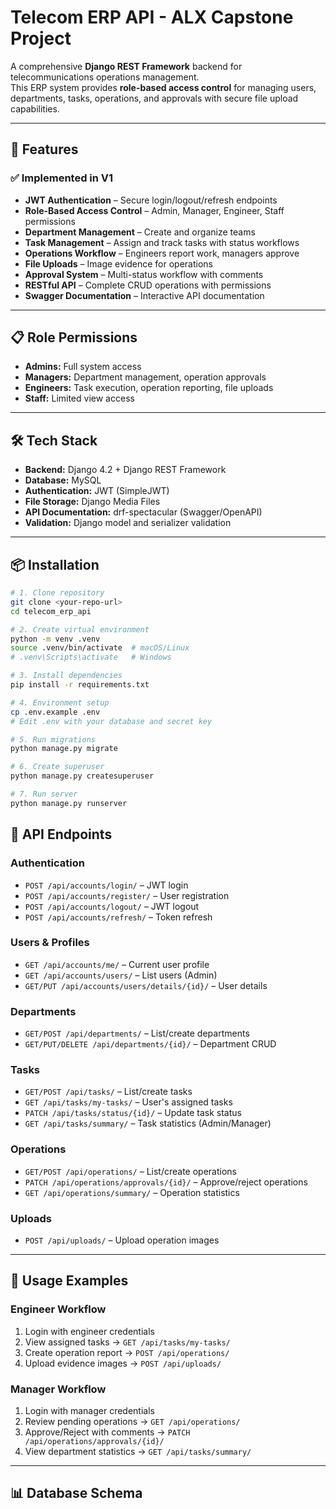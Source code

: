 # Telecom ERP API - ALX Capstone Project

A comprehensive **Django REST Framework** backend for telecommunications operations management.  
This ERP system provides **role-based access control** for managing users, departments, tasks, operations, and approvals with secure file upload capabilities.

---

## 🚀 Features

### ✅ Implemented in V1
- **JWT Authentication** – Secure login/logout/refresh endpoints  
- **Role-Based Access Control** – Admin, Manager, Engineer, Staff permissions  
- **Department Management** – Create and organize teams  
- **Task Management** – Assign and track tasks with status workflows  
- **Operations Workflow** – Engineers report work, managers approve  
- **File Uploads** – Image evidence for operations  
- **Approval System** – Multi-status workflow with comments  
- **RESTful API** – Complete CRUD operations with permissions  
- **Swagger Documentation** – Interactive API documentation  

---

## 📋 Role Permissions

- **Admins:** Full system access  
- **Managers:** Department management, operation approvals  
- **Engineers:** Task execution, operation reporting, file uploads  
- **Staff:** Limited view access  

---

## 🛠️ Tech Stack

- **Backend:** Django 4.2 + Django REST Framework  
- **Database:** MySQL  
- **Authentication:** JWT (SimpleJWT)  
- **File Storage:** Django Media Files  
- **API Documentation:** drf-spectacular (Swagger/OpenAPI)  
- **Validation:** Django model and serializer validation  

---

## 📦 Installation

```bash
# 1. Clone repository
git clone <your-repo-url>
cd telecom_erp_api

# 2. Create virtual environment
python -m venv .venv
source .venv/bin/activate  # macOS/Linux
# .venv\Scripts\activate   # Windows

# 3. Install dependencies
pip install -r requirements.txt

# 4. Environment setup
cp .env.example .env
# Edit .env with your database and secret key

# 5. Run migrations
python manage.py migrate

# 6. Create superuser
python manage.py createsuperuser

# 7. Run server
python manage.py runserver
```
## 🔑 API Endpoints

### Authentication
- `POST /api/accounts/login/` – JWT login  
- `POST /api/accounts/register/` – User registration  
- `POST /api/accounts/logout/` – JWT logout  
- `POST /api/accounts/refresh/` – Token refresh  

### Users & Profiles
- `GET /api/accounts/me/` – Current user profile  
- `GET /api/accounts/users/` – List users (Admin)  
- `GET/PUT /api/accounts/users/details/{id}/` – User details  

### Departments
- `GET/POST /api/departments/` – List/create departments  
- `GET/PUT/DELETE /api/departments/{id}/` – Department CRUD  

### Tasks
- `GET/POST /api/tasks/` – List/create tasks  
- `GET /api/tasks/my-tasks/` – User's assigned tasks  
- `PATCH /api/tasks/status/{id}/` – Update task status  
- `GET /api/tasks/summary/` – Task statistics (Admin/Manager)  

### Operations
- `GET/POST /api/operations/` – List/create operations  
- `PATCH /api/operations/approvals/{id}/` – Approve/reject operations  
- `GET /api/operations/summary/` – Operation statistics  

### Uploads
- `POST /api/uploads/` – Upload operation images  

---

## 🎯 Usage Examples

### Engineer Workflow
1. Login with engineer credentials  
2. View assigned tasks → `GET /api/tasks/my-tasks/`  
3. Create operation report → `POST /api/operations/`  
4. Upload evidence images → `POST /api/uploads/`  

### Manager Workflow
1. Login with manager credentials  
2. Review pending operations → `GET /api/operations/`  
3. Approve/Reject with comments → `PATCH /api/operations/approvals/{id}/`  
4. View department statistics → `GET /api/tasks/summary/`  

---

## 📊 Database Schema

